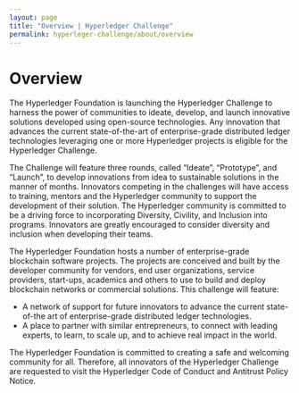 ```yaml
---
layout: page
title: "Overview | Hyperledger Challenge"
permalink: hyperleger-challenge/about/overview
---
```


# Overview
The Hyperledger Foundation is launching the Hyperledger Challenge to harness the power of communities to ideate, develop, and launch innovative solutions developed using open-source technologies. Any innovation that advances the current state-of-the-art of enterprise-grade distributed ledger technologies leveraging one or more Hyperledger projects is eligible for the Hyperledger Challenge. 

The Challenge will feature three rounds, called “Ideate”, “Prototype”, and “Launch”, to develop innovations from idea to sustainable solutions in the manner of months. Innovators competing in the challenges will have access to training, mentors  and the Hyperledger community to support the development of their solution.  The Hyperledger community is committed to be a driving force to incorporating Diversity, Civility, and Inclusion into programs. Innovators are greatly encouraged to consider diversity and inclusion when developing their teams.

The Hyperledger Foundation hosts a number of enterprise-grade blockchain software projects. The projects are conceived and built by the developer community for vendors, end user organizations, service providers, start-ups, academics and others to use to build and deploy blockchain networks or commercial solutions. This challenge will feature:
*   A network of support for future innovators to advance the current state-of-the art of enterprise-grade distributed ledger technologies. 
*   A place to partner with similar entrepreneurs, to connect with leading experts, to learn, to scale up, and to achieve real impact in the world.

The Hyperledger Foundation is committed to creating a safe and welcoming community for all. Therefore, all innovators of the Hyperledger Challenge are requested to visit the Hyperledger Code of Conduct and Antitrust Policy Notice.
